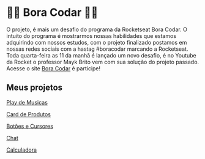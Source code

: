 # 🧑‍💻 Bora Codar 🧑‍💻

O projeto, é mais um desafio do programa da Rocketseat Bora Codar. O intuito do programa é mostrarmos nossas habilidades que estamos adquirindo com nossos estudos, com o projeto finalizado postamos em nossas redes sociais com a hastag #boracodar marcando a Rocketseat. Toda quarta-feira as 11 da manhã é lançado um novo desafio, é no Youtube da Rocket o professor Mayk Brito vem com sua solução do projeto passado. Acesse o site <a href="https://www.boracodar.dev">Bora Codar</a> é participe!

## Meus projetos

<p><a href="https://bora-codar-one.vercel.app/">Play de Musicas</a></p>
<p><a href="https://bora-codar-two.vercel.app/">Card de Produtos</a></p>
<p><a href="https://buttons-icons.vercel.app/">Botões e Cursores</a></p>
<p><a href="https://chat-hazel-nine.vercel.app/">Chat</a></p>
<p><a href="https://calculadora-dev.vercel.app/">Calculadora</a></p>
